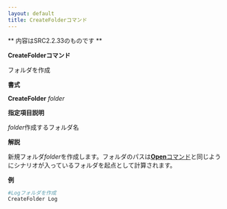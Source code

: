 ```yaml
---
layout: default
title: CreateFolderコマンド
---
```

** 内容はSRC2.2.33のものです **

**CreateFolderコマンド**

フォルダを作成

**書式**

**CreateFolder** *folder*

**指定項目説明**

*folder*作成するフォルダ名

**解説**

新規フォルダ*folder*を作成します。フォルダのパスは[**Open**コマンド](Openコマンド.md)と同じようにシナリオが入っているフォルダを起点として計算されます。

**例**
```sh
#Logフォルダを作成
CreateFolder Log
```

